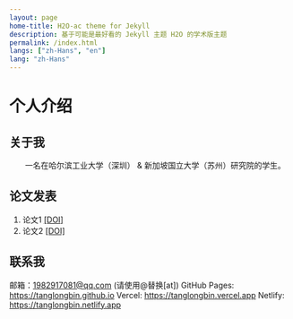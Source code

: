 ```yaml
---
layout: page
home-title: H2O-ac theme for Jekyll
description: 基于可能是最好看的 Jekyll 主题 H2O 的学术版主题
permalink: /index.html
langs: ["zh-Hans", "en"]
lang: "zh-Hans"
---
```


# 个人介绍

## 关于我

&emsp;&emsp;一名在哈尔滨工业大学（深圳） & 新加坡国立大学（苏州）研究院的学生。

## 论文发表

1. 论文1 [[DOI]](https://doi.org)
2. 论文2 [[DOI]](https://doi.org)

## 联系我

邮箱：1982917081@qq.com (请使用@替换[at])
GitHub Pages: https://tanglongbin.github.io
Vercel: https://tanglongbin.vercel.app
Netlify: https://tanglongbin.netlify.app
